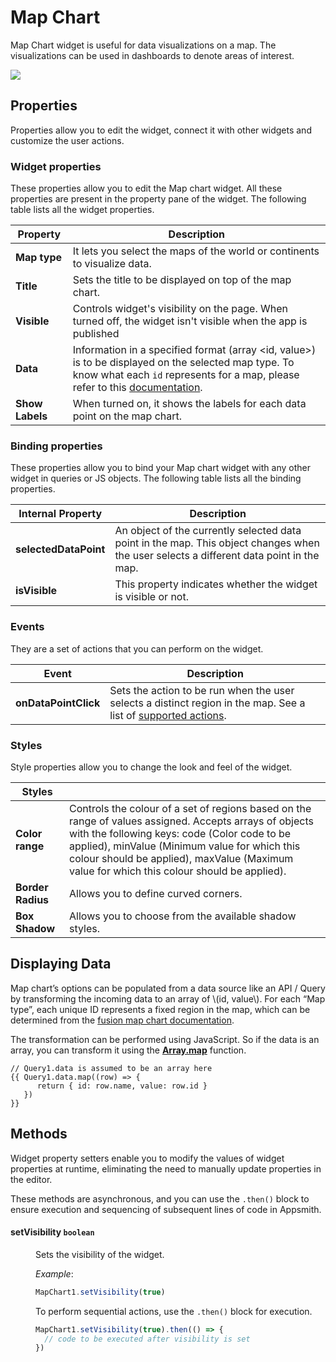# Map Chart

Map Chart widget is useful for data visualizations on a map. The visualizations can be used in dashboards to denote areas of interest.

![](/img/mapschart.png)

## Properties

Properties allow you to edit the widget, connect it with other widgets and customize the user actions.

### Widget properties

These properties allow you to edit the Map chart widget. All these properties are present in the property pane of the widget. The following table lists all the widget properties.

| Property        | Description                                                                                                                                                                                                                                     |
| --------------- | ----------------------------------------------------------------------------------------------------------------------------------------------------------------------------------------------------------------------------------------------- |
| **Map type**    | It lets you select the maps of the world or continents to visualize data.                                                                                                                                                                       |
| **Title**       | Sets the title to be displayed on top of the map chart.                                                                                                                                                                                         |
| **Visible**     | Controls widget's visibility on the page. When turned off, the widget isn't visible when the app is published                                                                                                                             |
| **Data**        | Information in a specified format (array \<id, value>) is to be displayed on the selected map type. To know what each `id` represents for a map, please refer to this [documentation](https://www.fusioncharts.com/dev/map-guide/list-of-maps). |
| **Show Labels** | When turned on, it shows the labels for each data point on the map chart.                                                                                                                                                                       |

### Binding properties

These properties allow you to bind your Map chart widget with any other widget in queries or JS objects. The following table lists all the binding properties.

| Internal Property     | Description                                                                                                                             |
| --------------------- | --------------------------------------------------------------------------------------------------------------------------------------- |
| **selectedDataPoint** | An object of the currently selected data point in the map. This object changes when the user selects a different data point in the map. |
| **isVisible**         | This property indicates whether the widget is visible or not.                                                                           |

### Events

They are a set of actions that you can perform on the widget.

| Event                | Description                                                                                                                                             |
| -------------------- | ------------------------------------------------------------------------------------------------------------------------------------------------------- |
| **onDataPointClick** | Sets the action to be run when the user selects a distinct region in the map. See a list of [supported actions](../appsmith-framework/widget-actions/). |

### Styles

Style properties allow you to change the look and feel of the widget.

| Styles            |                                                                                                                                                                                                                                                                                                        |
| ----------------- | ------------------------------------------------------------------------------------------------------------------------------------------------------------------------------------------------------------------------------------------------------------------------------------------------------ |
| **Color range**   | Controls the colour of a set of regions based on the range of values assigned. Accepts arrays of objects with the following keys: code (Color code to be applied), minValue (Minimum value for which this colour should be applied), maxValue (Maximum value for which this colour should be applied). |
| **Border Radius** | Allows you to define curved corners.                                                                                                                                                                                                                                                                   |
| **Box Shadow**    | Allows you to choose from the available shadow styles.                                                                                                                                                                                                                                                 |

## Displaying Data

Map chart’s options can be populated from a data source like an API / Query by transforming the incoming data to an array of \\(id, value\\). For each “Map type”, each unique ID represents a fixed region in the map, which can be determined from the [fusion map chart documentation](https://www.fusioncharts.com/dev/map-guide/list-of-maps).

The transformation can be performed using JavaScript. So if the data is an array, you can transform it using the [**Array.map**](https://developer.mozilla.org/en-US/docs/Web/JavaScript/Reference/Global\_Objects/TypedArray/map) function.

```
// Query1.data is assumed to be an array here
{{ Query1.data.map((row) => {
      return { id: row.name, value: row.id }
   })
}}
```


## Methods

Widget property setters enable you to modify the values of widget properties at runtime, eliminating the need to manually update properties in the editor.

These methods are asynchronous, and you can use the `.then()` block to ensure execution and sequencing of subsequent lines of code in Appsmith.


#### setVisibility `boolean`

<dd>

Sets the visibility of the widget.

*Example*:

```js
MapChart1.setVisibility(true)
```

To perform sequential actions, use the `.then()` block for execution.

```js
MapChart1.setVisibility(true).then(() => {
  // code to be executed after visibility is set
})

```

</dd>